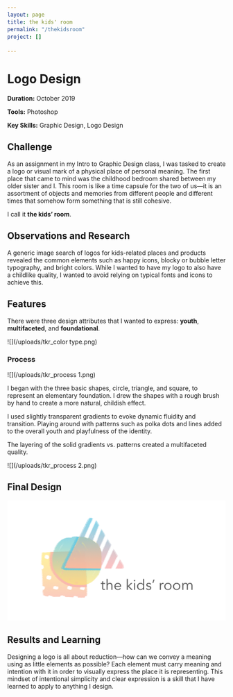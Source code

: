 ```yaml
---
layout: page
title: the kids' room
permalink: "/thekidsroom"
project: []

---
```

# Logo Design

**Duration:** October 2019

**Tools:** Photoshop

**Key Skills:** Graphic Design, Logo Design

## Challenge

As an assignment in my Intro to Graphic Design class, I was tasked to create a logo or visual mark of a physical place of personal meaning. The first place that came to mind was the childhood bedroom shared between my older sister and I. This room is like a time capsule for the two of us—it is an assortment of objects and memories from different people and different times that somehow form something that is still cohesive.

I call it **the kids’ room**.

## Observations and Research

A generic image search of logos for kids-related places and products revealed the common elements such as happy icons, blocky or bubble letter typography, and bright colors. While I wanted to have my logo to also have a childlike quality, I wanted to avoid relying on typical fonts and icons to achieve this.

## Features

There were three design attributes that I wanted to express: **youth**, **multifaceted**, and **foundational**.

![](/uploads/tkr_color type.png)

### Process

![](/uploads/tkr_process 1.png)

I began with the three basic shapes, circle, triangle, and square, to represent an elementary foundation. I drew the shapes with a rough brush by hand to create a more natural, childish effect.

I used slightly transparent gradients to evoke dynamic fluidity and transition. Playing around with patterns such as polka dots and lines added to the overall youth and playfulness of the identity.

The layering of the solid gradients vs. patterns created a multifaceted quality.

![](/uploads/tkr_process 2.png)

## Final Design

![](/uploads/tkr_final.png)

## Results and Learning

Designing a logo is all about reduction—how can we convey a meaning using as little elements as possible? Each element must carry meaning and intention with it in order to visually express the place it is representing. This mindset of intentional simplicity and clear expression is a skill that I have learned to apply to anything I design.